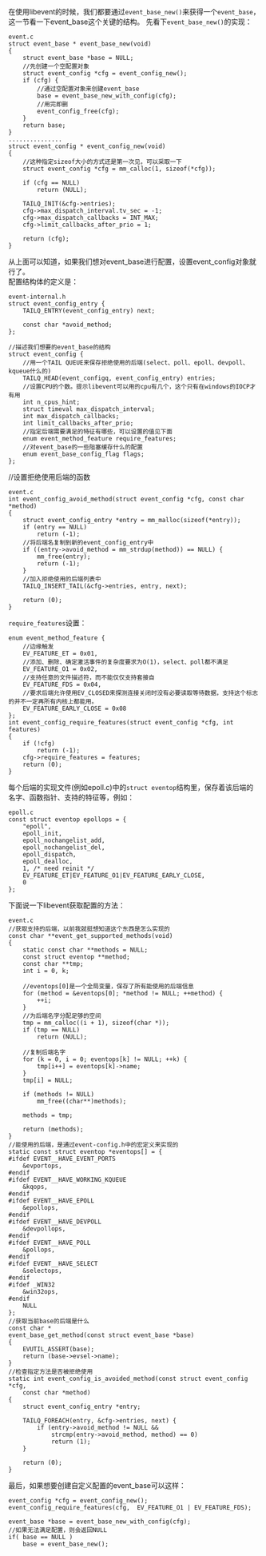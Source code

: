 在使用libevent的时候，我们都要通过`event_base_new()`来获得一个`event_base`，这一节看一下event_base这个关键的结构。
先看下`event_base_new()`的实现：

	event.c
	struct event_base *	event_base_new(void)
	{
		struct event_base *base = NULL;
		//先创建一个空配置对象
		struct event_config *cfg = event_config_new();
		if (cfg) {
			//通过空配置对象来创建event_base
			base = event_base_new_with_config(cfg);
			//用完即删
			event_config_free(cfg);
		}
		return base;
	}
	...............	
	struct event_config * event_config_new(void)
	{
		//这种指定sizeof大小的方式还是第一次见，可以采取一下
		struct event_config *cfg = mm_calloc(1, sizeof(*cfg));
	
		if (cfg == NULL)
			return (NULL);
	
		TAILQ_INIT(&cfg->entries);
		cfg->max_dispatch_interval.tv_sec = -1;
		cfg->max_dispatch_callbacks = INT_MAX;
		cfg->limit_callbacks_after_prio = 1;
	
		return (cfg);
	}
从上面可以知道，如果我们想对event_base进行配置，设置event\_config对象就行了。  
配置结构体的定义是：

	event-internal.h
	struct event_config_entry {
		TAILQ_ENTRY(event_config_entry) next;
	
		const char *avoid_method;
	};
	
	//描述我们想要的event_base的结构
	struct event_config {
		//用一个TAIL QUEUE来保存拒绝使用的后端(select、poll、epoll、devpoll、kqueue什么的)
		TAILQ_HEAD(event_configq, event_config_entry) entries;
		//设置CPU的个数。提示libevent可以用的cpu有几个，这个只有在windows的IOCP才有用
		int n_cpus_hint;
		struct timeval max_dispatch_interval;
		int max_dispatch_callbacks;
		int limit_callbacks_after_prio;
		//指定后端需要满足的特征有哪些，可以设置的值见下面
		enum event_method_feature require_features;
		//对event_base的一些阻塞缓存什么的配置
		enum event_base_config_flag flags;
	};
//设置拒绝使用后端的函数

	event.c
	int event_config_avoid_method(struct event_config *cfg, const char *method)
	{
		struct event_config_entry *entry = mm_malloc(sizeof(*entry));
		if (entry == NULL)
			return (-1);
		//将后端名复制到新的event_config_entry中
		if ((entry->avoid_method = mm_strdup(method)) == NULL) {
			mm_free(entry);
			return (-1);
		}
		//加入拒绝使用的后端列表中
		TAILQ_INSERT_TAIL(&cfg->entries, entry, next);
	
		return (0);
	}
`require_features`设置：

	enum event_method_feature {
	    //边缘触发
	    EV_FEATURE_ET = 0x01,
	    //添加、删除、确定激活事件的复杂度要求为O(1)，select、poll都不满足
	    EV_FEATURE_O1 = 0x02,
	    //支持任意的文件描述符，而不能仅仅支持套接自
	    EV_FEATURE_FDS = 0x04,
		//要求后端允许使用EV_CLOSED来探测连接关闭时没有必要读取等待数据，支持这个标志的并不一定再所有内核上都能用。
	    EV_FEATURE_EARLY_CLOSE = 0x08
	};
	int event_config_require_features(struct event_config *cfg, int features)
	{
		if (!cfg)
			return (-1);
		cfg->require_features = features;
		return (0);
	}

每个后端的实现文件(例如epoll.c)中的`struct eventop`结构里，保存着该后端的名字、函数指针、支持的特征等，例如：
	
	epoll.c
	const struct eventop epollops = {
		"epoll",
		epoll_init,
		epoll_nochangelist_add,
		epoll_nochangelist_del,
		epoll_dispatch,
		epoll_dealloc,
		1, /* need reinit */
		EV_FEATURE_ET|EV_FEATURE_O1|EV_FEATURE_EARLY_CLOSE,
		0
	};
下面说一下libevent获取配置的方法：

	event.c
	//获取支持的后端，以前我就挺想知道这个东西是怎么实现的 
	const char **event_get_supported_methods(void)
	{
		static const char **methods = NULL;
		const struct eventop **method;
		const char **tmp;
		int i = 0, k;
	
		//eventops[0]是一个全局变量，保存了所有能使用的后端信息
		for (method = &eventops[0]; *method != NULL; ++method) {
			++i;
		}
		//为后端名字分配足够的空间
		tmp = mm_calloc((i + 1), sizeof(char *));
		if (tmp == NULL)
			return (NULL);
	
		//复制后端名字
		for (k = 0, i = 0; eventops[k] != NULL; ++k) {
			tmp[i++] = eventops[k]->name;
		}
		tmp[i] = NULL;
	
		if (methods != NULL)
			mm_free((char**)methods);
	
		methods = tmp;
	
		return (methods);
	}
	//能使用的后端，是通过event-config.h中的宏定义来实现的
	static const struct eventop *eventops[] = {
	#ifdef EVENT__HAVE_EVENT_PORTS
		&evportops,
	#endif
	#ifdef EVENT__HAVE_WORKING_KQUEUE
		&kqops,
	#endif
	#ifdef EVENT__HAVE_EPOLL
		&epollops,
	#endif
	#ifdef EVENT__HAVE_DEVPOLL
		&devpollops,
	#endif
	#ifdef EVENT__HAVE_POLL
		&pollops,
	#endif
	#ifdef EVENT__HAVE_SELECT
		&selectops,
	#endif
	#ifdef _WIN32
		&win32ops,
	#endif
		NULL
	};
	//获取当前base的后端是什么
	const char *
	event_base_get_method(const struct event_base *base)
	{
		EVUTIL_ASSERT(base);
		return (base->evsel->name);
	}
	//检查指定方法是否被拒绝使用
	static int event_config_is_avoided_method(const struct event_config *cfg,
	    const char *method)
	{
		struct event_config_entry *entry;
	
		TAILQ_FOREACH(entry, &cfg->entries, next) {
			if (entry->avoid_method != NULL &&
			    strcmp(entry->avoid_method, method) == 0)
				return (1);
		}
	
		return (0);
	}
最后，如果想要创建自定义配置的event_base可以这样：

	event_config *cfg = event_config_new();
    event_config_require_features(cfg,  EV_FEATURE_O1 | EV_FEATURE_FDS);
 
    event_base *base = event_base_new_with_config(cfg);
	//如果无法满足配置，则会返回NULL
    if( base == NULL )
		base = event_base_new();
